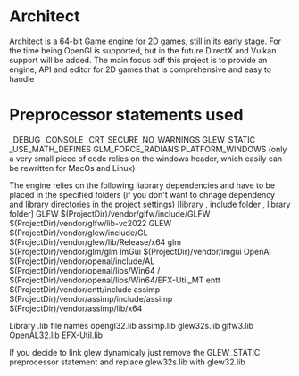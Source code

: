 # Architect

Architect is a 64-bit Game engine for 2D games, still in its early stage.
For the time being OpenGl is supported, but in the future DirectX and Vulkan support will be added.
The main focus odf this project is to provide an engine, API and editor for 2D games that is comprehensive and easy to handle 

# Preprocessor statements used
_DEBUG
_CONSOLE
_CRT_SECURE_NO_WARNINGS
GLEW_STATIC
_USE_MATH_DEFINES
GLM_FORCE_RADIANS
PLATFORM_WINDOWS (only a very small piece of code relies on the windows header, which easily can be rewritten for MacOs and Linux)

The engine relies on the following liabrary dependencies and have to be placed in 
the specified folders (if you don't want to chnage dependency and library directories in the project settings)
[library , include folder , library folder]
GLFW      $(ProjectDir)/vendor/glfw/include/GLFW          $(ProjectDir)/vendor/glfw/lib-vc2022
GLEW      $(ProjectDir)/vendor/glew/include/GL            $(ProjectDir)/vendor/glew/lib/Release/x64
glm       $(ProjectDir)/vendor/glm/glm
ImGui     $(ProjectDir)/vendor/imgui
OpenAl    $(ProjectDir)/vendor/openal/include/AL          $(ProjectDir)/vendor/openal/libs/Win64 / $(ProjectDir)/vendor/openal/libs/Win64/EFX-Util_MT
entt      $(ProjectDir)/vendor/entt/include
assimp    $(ProjectDir)/vendor/assimp/include/assimp      $(ProjectDir)/vendor/assimp/lib/x64

Library .lib file names
opengl32.lib
assimp.lib
glew32s.lib
glfw3.lib
OpenAL32.lib
EFX-Util.lib

If you decide to link glew dynamicaly just remove the GLEW_STATIC preprocessor statement and replace glew32s.lib with glew32.lib
